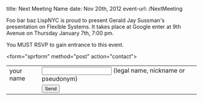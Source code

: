 title: Next Meeting Name
date: Nov 20th, 2012
event-url: /NextMeeting

Foo bar baz LispNYC is proud to present Gerald Jay Sussman's presentation on Flexible Systems.  It takes place at Google enter at 9th Avenue on Thursday January 7th, 7:00 pm.

You MUST RSVP to gain entrance to this event.

<form="sprform" method="post" action="contact">

<table>
<tr><td>your name</td>  <td><input type="text" name="name"> (legal name, nickname or pseudonym)</td></tr>
<tr><td></td>       <td><input value="Send" type="submit"></td></tr>
</table>

</form>

